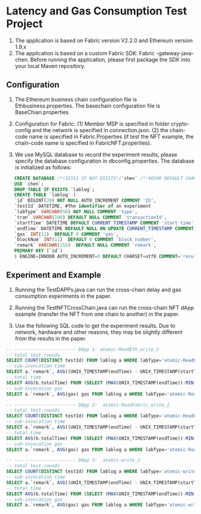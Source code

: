 # Latency and Gas Consumption Test Project

1. The application is based on Fabric version V2.2.0 and Ethereum version 1.9.x
2. The application is based on a custom Fabric SDK: Fabric -gateway-java-chen. Before running the application, please first package the SDK into your local Maven repository.


## Configuration
1. The Ethereum business chain configuration file is Ethbusiness.properties. The basechain configuration file is BaseChian.properties. 

2. Configuration for Fabric: (1) Member MSP is specified in folder crypto-config and the network is specified in connection.json. (2) the chain-code name is specified in Fabric.Properties (if test the NFT example, the chain-code name is specified in FabricNFT.properties).

3. We use MySQL database to record the experiment results, please specify the database configuration in dbconfig.properties.
   The database is initialized as follows:
```sql
   CREATE DATABASE /*!32312 IF NOT EXISTS*/`chen` /*!40100 DEFAULT CHARACTER SET utf8 */;
   USE `chen`;
   DROP TABLE IF EXISTS `lablog`;
   CREATE TABLE `lablog` (
   `id` BIGINT(20) NOT NULL AUTO_INCREMENT COMMENT 'ID',
   `testId` DATETIME, #The identifier of an experiment
   `labType` VARCHAR(50) NOT NULL COMMENT 'type',   
   `tran` VARCHAR(100) DEFAULT NULL COMMENT 'transactionId',
   `startTime` DATETIME DEFAULT CURRENT_TIMESTAMP COMMENT 'start time',
   `endTime` DATETIME DEFAULT NULL ON UPDATE CURRENT_TIMESTAMP COMMENT 'end time',
   `gas` INT(11)  DEFAULT 0 COMMENT 'gas',
   `blockNum` INT(11)  DEFAULT 0 COMMENT 'block number',
   `remark` VARCHAR(255)  DEFAULT NULL COMMENT 'remark',
   PRIMARY KEY (`id`)
   ) ENGINE=INNODB AUTO_INCREMENT=0 DEFAULT CHARSET=utf8 COMMENT='resultList';

```
## Experiment and Example

1. Running the TestDAPPs.java can run the cross-chain delay and gas consumption experiments in the paper.

2. Running the TestNFTCrossChain.java can run the cross-chain NFT dApp example (transfer the NFT from one chain to another) in the paper.

3. Use the following SQL code to get the experiment results. Due to network, hardware and other reasons, they may be slightly different from the results in the paper.

```sql
-- ----------------------- DApp 1: atomic-ReadEth_write_2
-- total test rounds
SELECT COUNT(DISTINCT testId) FROM lablog a WHERE labType='atomic-ReadEth_write_2';
-- sub-invocation time
SELECT a.`remark`, AVG((UNIX_TIMESTAMP(endTime) - UNIX_TIMESTAMP(startTime))) timeuse FROM lablog a WHERE labType='atomic-ReadEth_write_2' GROUP BY remark;
-- total time
SELECT AVG(b.totalTime) FROM (SELECT (MAX(UNIX_TIMESTAMP(endTime))-MIN(UNIX_TIMESTAMP(startTime))) totalTime FROM lablog a WHERE labType='atomic-ReadEth_write_2' GROUP BY a.testId) b;
-- sub-invocation gas
SELECT a.`remark`, AVG(gas) gas FROM lablog a WHERE labType='atomic-ReadEth_write_2' GROUP BY remark;

-- ----------------------- DApp 2:  atomic-ReadFabric_write_2
-- total test rounds
SELECT COUNT(DISTINCT testId) FROM lablog a WHERE labType='atomic-ReadFabric_write_2';
-- sub-invocation time
SELECT a.`remark`, AVG((UNIX_TIMESTAMP(endTime) - UNIX_TIMESTAMP(startTime))) timeuse FROM lablog a WHERE labType='atomic-ReadFabric_write_2' GROUP BY remark;
-- total time
SELECT AVG(b.totalTime) FROM (SELECT (MAX(UNIX_TIMESTAMP(endTime))-MIN(UNIX_TIMESTAMP(startTime))) totalTime FROM lablog a WHERE labType='atomic-ReadFabric_write_2' GROUP BY a.testId) b;
-- sub-invocation gas
SELECT a.`remark`, AVG(gas) gas FROM lablog a WHERE labType='atomic-ReadFabric_write_2' GROUP BY remark;

-- ----------------------- DApp 3:  atomic-write_2
-- total test rounds
SELECT COUNT(DISTINCT testId) FROM lablog a WHERE labType='atomic-write_2';
-- sub-invocation time
SELECT a.`remark`, AVG((UNIX_TIMESTAMP(endTime) - UNIX_TIMESTAMP(startTime))) timeuse FROM lablog a WHERE labType='atomic-write_2' GROUP BY remark;
-- total time
SELECT AVG(b.totalTime) FROM (SELECT (MAX(UNIX_TIMESTAMP(endTime))-MIN(UNIX_TIMESTAMP(startTime))) totalTime FROM lablog a WHERE labType='atomic-write_2' GROUP BY a.testId) b;
-- sub-invocation gas
SELECT a.`remark`, AVG(gas) gas FROM lablog a WHERE labType='atomic-write_2' GROUP BY remark;

```






